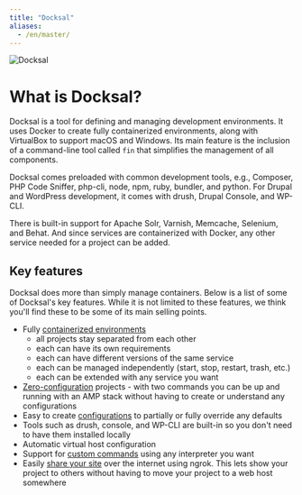 ```yaml
---
title: "Docksal"
aliases:
  - /en/master/
---
```


![Docksal](/images/docksal-mark-color.svg)

# What is Docksal?

Docksal is a tool for defining and managing development environments. It uses Docker to create fully containerized environments, 
along with VirtualBox to support macOS and Windows. Its main feature is the inclusion of a command-line tool called `fin` that 
simplifies the management of all components.

Docksal comes preloaded with common development tools, e.g., Composer, PHP Code Sniffer, php-cli, node, npm, ruby, bundler, and python.
For Drupal and WordPress development, it comes with drush, Drupal Console, and WP-CLI. 

There is built-in support for Apache Solr, Varnish, Memcache, Selenium, and Behat. And since services are containerized with Docker, 
any other service needed for a project can be added.

## Key features

Docksal does more than simply manage containers. Below is a list of some of Docksal's key features. While it is not
limited to these features, we think you'll find these to be some of its main selling points.

- Fully [containerized environments](/stack/config/)
    - all projects stay separated from each other
    - each can have its own requirements
    - each can have different versions of the same service
    - each can be managed independently (start, stop, restart, trash, etc.)
    - each can be extended with any service you want
- [Zero-configuration](/stack/config/#zero-configuration) projects - with two commands you can be up and running with an AMP stack without
having to create or understand any configurations
- Easy to create [configurations](/stack/config/) to partially or fully override any defaults
- Tools such as drush, console, and WP-CLI are built-in so you don't need to have them installed locally
- Automatic virtual host configuration
- Support for [custom commands](/fin/custom-commands/) using any interpreter you want
- Easily [share your site](/tools/ngrok/) over the internet using ngrok. This lets show your project to others without having to 
move your project to a web host somewhere

